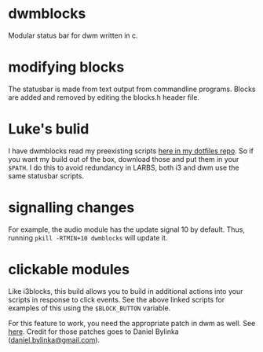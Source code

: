 # dwmblocks
Modular status bar for dwm written in c.
# modifying blocks
The statusbar is made from text output from commandline programs.
Blocks are added and removed by editing the blocks.h header file.
# Luke's bulid
I have dwmblocks read my preexisting scripts [here in my dotfiles repo](https://github.com/LukeSmithxyz/voidrice/tree/master/.local/bin/statusbar).
So if you want my build out of the box, download those and put them in your `$PATH`.
I do this to avoid redundancy in LARBS, both i3 and dwm use the same statusbar scripts.
# signalling changes
For example, the audio module has the update signal 10 by default.
Thus, running `pkill -RTMIN+10 dwmblocks` will update it.
# clickable modules
Like i3blocks, this build allows you to build in additional actions into your scripts in response to click events.
See the above linked scripts for examples of this using the `$BLOCK_BUTTON` variable.

For this feature to work, you need the appropriate patch in dwm as well. See [here](https://dwm.suckless.org/patches/statuscmd/).
Credit for those patches goes to Daniel Bylinka (daniel.bylinka@gmail.com).
